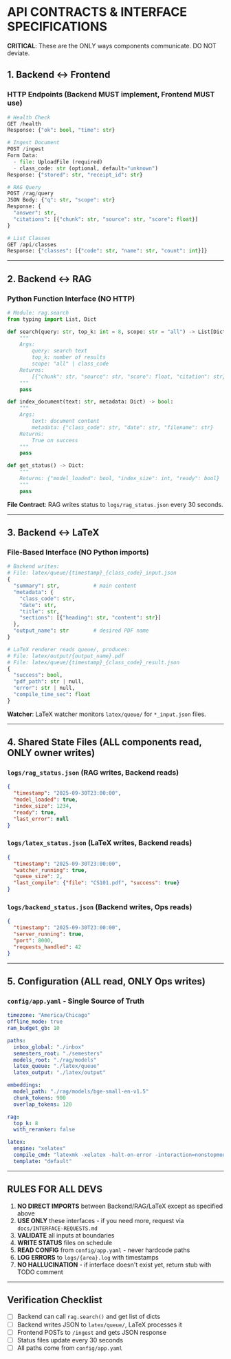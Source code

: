 # API CONTRACTS & INTERFACE SPECIFICATIONS

**CRITICAL**: These are the ONLY ways components communicate. DO NOT deviate.

## 1. Backend ↔ Frontend

### HTTP Endpoints (Backend MUST implement, Frontend MUST use)

```python
# Health Check
GET /health
Response: {"ok": bool, "time": str}

# Ingest Document
POST /ingest
Form Data:
  - file: UploadFile (required)
  - class_code: str (optional, default="unknown")
Response: {"stored": str, "receipt_id": str}

# RAG Query
POST /rag/query
JSON Body: {"q": str, "scope": str}
Response: {
  "answer": str,
  "citations": [{"chunk": str, "source": str, "score": float}]
}

# List Classes
GET /api/classes
Response: {"classes": [{"code": str, "name": str, "count": int}]}
```

---

## 2. Backend ↔ RAG

### Python Function Interface (NO HTTP)

```python
# Module: rag.search
from typing import List, Dict

def search(query: str, top_k: int = 8, scope: str = "all") -> List[Dict]:
    """
    Args:
        query: search text
        top_k: number of results
        scope: "all" | class_code
    Returns:
        [{"chunk": str, "source": str, "score": float, "citation": str}, ...]
    """
    pass

def index_document(text: str, metadata: Dict) -> bool:
    """
    Args:
        text: document content
        metadata: {"class_code": str, "date": str, "filename": str}
    Returns:
        True on success
    """
    pass

def get_status() -> Dict:
    """
    Returns: {"model_loaded": bool, "index_size": int, "ready": bool}
    """
    pass
```

**File Contract**: RAG writes status to `logs/rag_status.json` every 30 seconds.

---

## 3. Backend ↔ LaTeX

### File-Based Interface (NO Python imports)

```python
# Backend writes:
# File: latex/queue/{timestamp}_{class_code}_input.json
{
  "summary": str,           # main content
  "metadata": {
    "class_code": str,
    "date": str,
    "title": str,
    "sections": [{"heading": str, "content": str}]
  },
  "output_name": str        # desired PDF name
}

# LaTeX renderer reads queue/, produces:
# File: latex/output/{output_name}.pdf
# File: latex/queue/{timestamp}_{class_code}_result.json
{
  "success": bool,
  "pdf_path": str | null,
  "error": str | null,
  "compile_time_sec": float
}
```

**Watcher**: LaTeX watcher monitors `latex/queue/` for `*_input.json` files.

---

## 4. Shared State Files (ALL components read, ONLY owner writes)

### `logs/rag_status.json` (RAG writes, Backend reads)
```json
{
  "timestamp": "2025-09-30T23:00:00",
  "model_loaded": true,
  "index_size": 1234,
  "ready": true,
  "last_error": null
}
```

### `logs/latex_status.json` (LaTeX writes, Backend reads)
```json
{
  "timestamp": "2025-09-30T23:00:00",
  "watcher_running": true,
  "queue_size": 2,
  "last_compile": {"file": "CS101.pdf", "success": true}
}
```

### `logs/backend_status.json` (Backend writes, Ops reads)
```json
{
  "timestamp": "2025-09-30T23:00:00",
  "server_running": true,
  "port": 8000,
  "requests_handled": 42
}
```

---

## 5. Configuration (ALL read, ONLY Ops writes)

### `config/app.yaml` - Single Source of Truth

```yaml
timezone: "America/Chicago"
offline_mode: true
ram_budget_gb: 10

paths:
  inbox_global: "./inbox"
  semesters_root: "./semesters"
  models_root: "./rag/models"
  latex_queue: "./latex/queue"
  latex_output: "./latex/output"

embeddings:
  model_path: "./rag/models/bge-small-en-v1.5"
  chunk_tokens: 900
  overlap_tokens: 120

rag:
  top_k: 8
  with_reranker: false

latex:
  engine: "xelatex"
  compile_cmd: "latexmk -xelatex -halt-on-error -interaction=nonstopmode"
  template: "default"
```

---

## RULES FOR ALL DEVS

1. **NO DIRECT IMPORTS** between Backend/RAG/LaTeX except as specified above
2. **USE ONLY** these interfaces - if you need more, request via `docs/INTERFACE-REQUESTS.md`
3. **VALIDATE** all inputs at boundaries
4. **WRITE STATUS** files on schedule
5. **READ CONFIG** from `config/app.yaml` - never hardcode paths
6. **LOG ERRORS** to `logs/{area}.log` with timestamps
7. **NO HALLUCINATION** - if interface doesn't exist yet, return stub with TODO comment

---

## Verification Checklist

- [ ] Backend can call `rag.search()` and get list of dicts
- [ ] Backend writes JSON to `latex/queue/`, LaTeX processes it
- [ ] Frontend POSTs to `/ingest` and gets JSON response
- [ ] Status files update every 30 seconds
- [ ] All paths come from `config/app.yaml`
